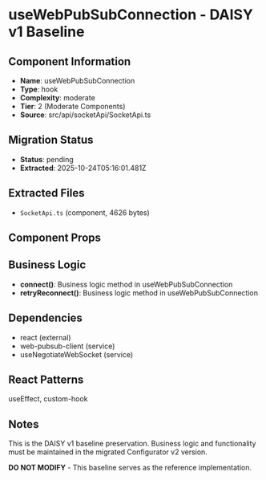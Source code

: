 # useWebPubSubConnection - DAISY v1 Baseline

## Component Information

- **Name**: useWebPubSubConnection
- **Type**: hook
- **Complexity**: moderate
- **Tier**: 2 (Moderate Components)
- **Source**: src/api/socketApi/SocketApi.ts

## Migration Status

- **Status**: pending
- **Extracted**: 2025-10-24T05:16:01.481Z

## Extracted Files

- `SocketApi.ts` (component, 4626 bytes)

## Component Props



## Business Logic

- **connect()**: Business logic method in useWebPubSubConnection
- **retryReconnect()**: Business logic method in useWebPubSubConnection

## Dependencies

- react (external)
- web-pubsub-client (service)
- useNegotiateWebSocket (service)

## React Patterns

useEffect, custom-hook

## Notes

This is the DAISY v1 baseline preservation. Business logic and functionality
must be maintained in the migrated Configurator v2 version.

**DO NOT MODIFY** - This baseline serves as the reference implementation.
